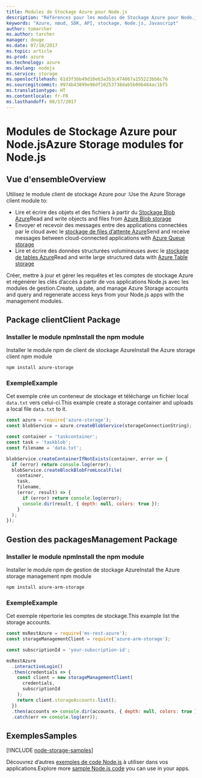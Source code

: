```yaml
---
title: Modules de Stockage Azure pour Node.js
description: "Références pour les modules de Stockage Azure pour Node.js"
keywords: "Azure, nœud, SDK, API, stockage, Node.js, Javascript"
author: tomarcher
ms.author: tarcher
manager: douge
ms.date: 07/18/2017
ms.topic: article
ms.prod: azure
ms.technology: azure
ms.devlang: nodejs
ms.service: storage
ms.openlocfilehash: 61d3f3bb49d10e63a353c474067a155223bb6c76
ms.sourcegitcommit: 9974b43899e98df10253738dab5b09b484ac1bf5
ms.translationtype: HT
ms.contentlocale: fr-FR
ms.lasthandoff: 08/17/2017
---
```

# <a name="azure-storage-modules-for-nodejs"></a><span data-ttu-id="2acf7-104">Modules de Stockage Azure pour Node.js</span><span class="sxs-lookup"><span data-stu-id="2acf7-104">Azure Storage modules for Node.js</span></span>

## <a name="overview"></a><span data-ttu-id="2acf7-105">Vue d'ensemble</span><span class="sxs-lookup"><span data-stu-id="2acf7-105">Overview</span></span>

<span data-ttu-id="2acf7-106">Utilisez le module client de stockage Azure pour :</span><span class="sxs-lookup"><span data-stu-id="2acf7-106">Use the Azure Storage client module to:</span></span>

- <span data-ttu-id="2acf7-107">Lire et écrire des objets et des fichiers à partir du [Stockage Blob Azure](https://docs.microsoft.com/azure/storage/storage-nodejs-how-to-use-blob-storage)</span><span class="sxs-lookup"><span data-stu-id="2acf7-107">Read and write objects and files from [Azure Blob storage](https://docs.microsoft.com/azure/storage/storage-nodejs-how-to-use-blob-storage)</span></span>
- <span data-ttu-id="2acf7-108">Envoyer et recevoir des messages entre des applications connectées par le cloud avec le [stockage de files d’attente Azure](https://docs.microsoft.com/azure/storage/storage-nodejs-how-to-use-queues)</span><span class="sxs-lookup"><span data-stu-id="2acf7-108">Send and receive messages between cloud-connected applications with [Azure Queue storage](https://docs.microsoft.com/azure/storage/storage-nodejs-how-to-use-queues)</span></span>
- <span data-ttu-id="2acf7-109">Lire et écrire des données structurées volumineuses avec le [stockage de tables Azure](https://docs.microsoft.com/azure/storage/storage-nodejs-how-to-use-table-storage)</span><span class="sxs-lookup"><span data-stu-id="2acf7-109">Read and write large structured data with [Azure Table storage](https://docs.microsoft.com/azure/storage/storage-nodejs-how-to-use-table-storage)</span></span>

<span data-ttu-id="2acf7-110">Créer, mettre à jour et gérer les requêtes et les comptes de stockage Azure et régénérer les clés d’accès à partir de vos applications Node.js avec les modules de gestion.</span><span class="sxs-lookup"><span data-stu-id="2acf7-110">Create, update, and manage Azure Storage accounts and query and regenerate access keys from your Node.js apps with the management modules.</span></span>

## <a name="client-package"></a><span data-ttu-id="2acf7-111">Package client</span><span class="sxs-lookup"><span data-stu-id="2acf7-111">Client Package</span></span>

### <a name="install-the-npm-module"></a><span data-ttu-id="2acf7-112">Installer le module npm</span><span class="sxs-lookup"><span data-stu-id="2acf7-112">Install the npm module</span></span>

<span data-ttu-id="2acf7-113">Installer le module npm de client de stockage Azure</span><span class="sxs-lookup"><span data-stu-id="2acf7-113">Install the Azure storage client npm module</span></span>

```bash
npm install azure-storage
```

### <a name="example"></a><span data-ttu-id="2acf7-114">Exemple</span><span class="sxs-lookup"><span data-stu-id="2acf7-114">Example</span></span>

<span data-ttu-id="2acf7-115">Cet exemple crée un conteneur de stockage et télécharge un fichier local `data.txt` vers celui-ci.</span><span class="sxs-lookup"><span data-stu-id="2acf7-115">This example create a storage container and uploads a local file `data.txt` to it.</span></span>

```javascript
const azure = require('azure-storage');
const blobService = azure.createBlobService(storageConnectionString);

const container = 'taskcontainer';
const task = 'taskblob';
const filename = 'data.txt';

blobService.createContainerIfNotExists(container, error => {
  if (error) return console.log(error);
  blobService.createBlockBlobFromLocalFile(
    container,
    task,
    filename,
    (error, result) => {
      if (error) return console.log(error);
      console.dir(result, { depth: null, colors: true });
    }
  );
});
```

## <a name="management-package"></a><span data-ttu-id="2acf7-116">Gestion des packages</span><span class="sxs-lookup"><span data-stu-id="2acf7-116">Management Package</span></span>

### <a name="install-the-npm-module"></a><span data-ttu-id="2acf7-117">Installer le module npm</span><span class="sxs-lookup"><span data-stu-id="2acf7-117">Install the npm module</span></span> 

<span data-ttu-id="2acf7-118">Installer le module npm de gestion de stockage Azure</span><span class="sxs-lookup"><span data-stu-id="2acf7-118">Install the Azure storage management npm module</span></span>

```bash
npm install azure-arm-storage
```

### <a name="example"></a><span data-ttu-id="2acf7-119">Exemple</span><span class="sxs-lookup"><span data-stu-id="2acf7-119">Example</span></span>

<span data-ttu-id="2acf7-120">Cet exemple répertorie les comptes de stockage.</span><span class="sxs-lookup"><span data-stu-id="2acf7-120">This example list the storage accounts.</span></span>

```javascript
const msRestAzure = require('ms-rest-azure');
const storageManagementClient = require('azure-arm-storage');

const subscriptionId = 'your-subscription-id';

msRestAzure
  .interactiveLogin()
  .then(credentials => {
    const client = new storageManagementClient(
      credentials,
      subscriptionId
    );
    return client.storageAccounts.list();
  })
  .then(accounts => console.dir(accounts, { depth: null, colors: true }))
  .catch(err => console.log(err));
```

## <a name="samples"></a><span data-ttu-id="2acf7-121">Exemples</span><span class="sxs-lookup"><span data-stu-id="2acf7-121">Samples</span></span>

[!INCLUDE [node-storage-samples](../docs-ref-conceptual/includes/storage-samples.md)]

<span data-ttu-id="2acf7-122">Découvrez d’autres [exemples de code Node.js](https://azure.microsoft.com/resources/samples/?platform=nodejs) à utiliser dans vos applications.</span><span class="sxs-lookup"><span data-stu-id="2acf7-122">Explore more [sample Node.js code](https://azure.microsoft.com/resources/samples/?platform=nodejs) you can use in your apps.</span></span>

